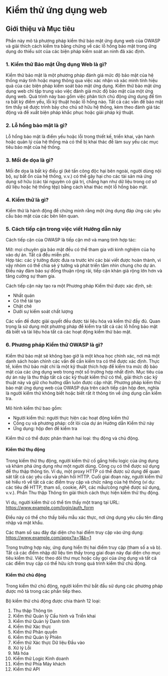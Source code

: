# Kiểm thử ứng dụng web
## Giới thiệu và Mục tiêu  
Phần này mô tả phương pháp kiểm thử bảo mật ứng dụng web của OWASP và giải thích cách kiểm tra bằng chứng về các lỗ hổng bảo mật trong ứng dụng do thiếu sót của các biện pháp kiểm soát an ninh đã xác định.

### 1. Kiểm thử Bảo mật Ứng dụng Web là gì?  

Kiểm thử bảo mật là một phương pháp đánh giá mức độ bảo mật của hệ thống máy tính hoặc mạng thông qua việc xác nhận và xác minh tính hiệu quả của các biện pháp kiểm soát bảo mật ứng dụng. Kiểm thử bảo mật ứng dụng web chỉ tập trung vào việc đánh giá mức độ bảo mật của một ứng dụng web. Quá trình này bao gồm việc phân tích chủ động ứng dụng để tìm ra bất kỳ điểm yếu, lỗi kỹ thuật hoặc lỗ hổng nào. Tất cả các vấn đề bảo mật tìm thấy sẽ được trình bày cho chủ sở hữu hệ thống, kèm theo đánh giá tác động và đề xuất biện pháp khắc phục hoặc giải pháp kỹ thuật.

### 2. Lỗ hổng bảo mật là gì?  

Lỗ hổng bảo mật là điểm yếu hoặc lỗi trong thiết kế, triển khai, vận hành hoặc quản lý của hệ thống mà có thể bị khai thác để làm suy yếu các mục tiêu bảo mật của hệ thống.

### 3. Mối đe dọa là gì?  

Mối đe dọa là bất kỳ điều gì (kẻ tấn công độc hại bên ngoài, người dùng nội bộ, sự bất ổn của hệ thống, v.v.) có thể gây hại cho các tài sản mà ứng dụng sở hữu (các tài nguyên có giá trị, chẳng hạn như dữ liệu trong cơ sở dữ liệu hoặc hệ thống tệp) bằng cách khai thác một lỗ hổng bảo mật.

### 4. Kiểm thử là gì?  

Kiểm thử là hành động để chứng minh rằng một ứng dụng đáp ứng các yêu cầu bảo mật của các bên liên quan.

### 5. Cách tiếp cận trong việc viết Hướng dẫn này  
Cách tiếp cận của OWASP là tiếp cận mở và mang tính hợp tác:

Mở: mọi chuyên gia bảo mật đều có thể tham gia với kinh nghiệm của họ vào dự án. Tất cả đều miễn phí.  
Hợp tác: các ý tưởng được đưa ra trước khi các bài viết được hoàn thành, vì vậy nhóm có thể chia sẻ ý tưởng và phát triển tầm nhìn chung cho dự án. Điều này đảm bảo sự đồng thuận rộng rãi, tiếp cận khán giả rộng lớn hơn và tăng cường sự tham gia.  

Cách tiếp cận này tạo ra một Phương pháp Kiểm thử được xác định, sẽ:

- Nhất quán  
- Có thể tái tạo  
- Chặt chẽ  
- Dưới sự kiểm soát chất lượng 

Các vấn đề được giải quyết đều được tài liệu hóa và kiểm thử đầy đủ. Quan trọng là sử dụng một phương pháp để kiểm tra tất cả các lỗ hổng bảo mật đã biết và tài liệu hóa tất cả các hoạt động kiểm thử bảo mật.

### 6. Phương pháp Kiểm thử OWASP là gì?  

Kiểm thử bảo mật sẽ không bao giờ là một khoa học chính xác, nơi mà một danh sách hoàn chỉnh các vấn đề cần kiểm tra có thể được xác định. Thực tế, kiểm thử bảo mật chỉ là một kỹ thuật thích hợp để kiểm tra mức độ bảo mật của các ứng dụng web trong một số trường hợp nhất định. Mục tiêu của dự án này là thu thập tất cả các kỹ thuật kiểm thử có thể, giải thích các kỹ thuật này và giữ cho hướng dẫn luôn được cập nhật. Phương pháp kiểm thử bảo mật ứng dụng web của OWASP dựa trên cách tiếp cận hộp đen, nghĩa là người kiểm thử không biết hoặc biết rất ít thông tin về ứng dụng cần kiểm tra.

Mô hình kiểm thử bao gồm:

- Người kiểm thử: người thực hiện các hoạt động kiểm thử  
- Công cụ và phương pháp: cốt lõi của dự án Hướng dẫn Kiểm thử này  
- Ứng dụng: hộp đen để kiểm tra 

Kiểm thử có thể được phân thành hai loại: thụ động và chủ động.

#### Kiểm thử thụ động  

Trong kiểm thử thụ động, người kiểm thử cố gắng hiểu logic của ứng dụng và khám phá ứng dụng như một người dùng. Công cụ có thể được sử dụng để thu thập thông tin. Ví dụ, một proxy HTTP có thể được sử dụng để quan sát tất cả các yêu cầu và phản hồi HTTP. Cuối giai đoạn này, người kiểm thử sẽ hiểu rõ về tất cả các điểm truy cập và chức năng của hệ thống (ví dụ: các tiêu đề HTTP, tham số, cookie, API, các mẫu/công nghệ được sử dụng, v.v.). Phần Thu thập Thông tin giải thích cách thực hiện kiểm thử thụ động.

Ví dụ, người kiểm thử có thể tìm thấy một trang tại URL: https://www.example.com/login/auth_form

Điều này có thể cho thấy biểu mẫu xác thực, nơi ứng dụng yêu cầu tên đăng nhập và mật khẩu.

Các tham số sau đây đại diện cho hai điểm truy cập vào ứng dụng: https://www.example.com/appx?a=1&b=1

Trong trường hợp này, ứng dụng hiển thị hai điểm truy cập (tham số a và b). Tất cả các điểm nhập dữ liệu tìm thấy trong giai đoạn này đại diện cho mục tiêu kiểm thử. Việc theo dõi thư mục hoặc cây gọi của ứng dụng và tất cả các điểm truy cập có thể hữu ích trong quá trình kiểm thử chủ động.

#### Kiểm thử chủ động  
Trong kiểm thử chủ động, người kiểm thử bắt đầu sử dụng các phương pháp được mô tả trong các phần tiếp theo.

Bộ kiểm thử chủ động được chia thành 12 loại:

1. Thu thập Thông tin  
2. Kiểm thử Quản lý Cấu hình và Triển khai  
3. Kiểm thử Quản lý Danh tính  
4. Kiểm thử Xác thực  
5. Kiểm thử Phân quyền  
6. Kiểm thử Quản lý Phiên  
7. Kiểm thử Xác thực Dữ liệu Đầu vào  
8. Xử lý Lỗi  
9. Mã hóa  
10. Kiểm thử Logic Kinh doanh  
11. Kiểm thử Phía Máy khách  
12. Kiểm thử API  
